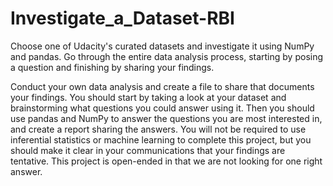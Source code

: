 # Investigate_a_Dataset-RBI

Choose one of Udacity's curated datasets and investigate it using NumPy and pandas. Go through the entire data analysis process, starting by posing a question and finishing by sharing your findings.

Conduct your own data analysis and create a file to share that documents your findings. You should start by taking a look at your dataset and brainstorming what questions you could answer using it. Then you should use pandas and NumPy to answer the questions you are most interested in, and create a report sharing the answers. You will not be required to use inferential statistics or machine learning to complete this project, but you should make it clear in your communications that your findings are tentative. This project is open-ended in that we are not looking for one right answer.

